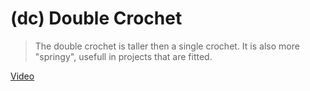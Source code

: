 # (dc) Double Crochet

> The double crochet is taller then a single crochet. It is also more "springy", usefull in projects that are fitted. 

[Video](https://youtu.be/a1whu6Gub1M?si=s9KDx7XMDsRoqVPt)
